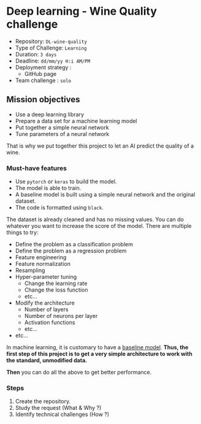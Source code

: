 # Deep learning - Wine Quality challenge

- Repository: `DL-wine-quality`
- Type of Challenge: `Learning`
- Duration: `3 days`
- Deadline: `dd/mm/yy H:i AM/PM`
- Deployment strategy :
  - GitHub page
- Team challenge : `solo`


## Mission objectives

- Use a deep learning library
- Prepare a data set for a machine learning model
- Put together a simple neural network
- Tune parameters of a neural network


That is why we put together this project to let an AI predict the quality of a wine.

### Must-have features

- Use `pytorch` or `keras` to build the model.
- The model is able to train.
- A baseline model is built using a simple neural network and the original dataset.
- The code is formatted using `black`.



The dataset is already cleaned and has no missing values. You can do whatever you want to increase the score of the model.
There are multiple things to try:

- Define the problem as a classification problem
- Define the problem as a regression problem
- Feature engineering
- Feature normalization
- Resampling
- Hyper-parameter tuning
  - Change the learning rate
  - Change the loss function
  - etc...
- Modify the architecture
  - Number of layers
  - Number of neurons per layer
  - Activation functions
  - etc...
- etc...

In machine learning, it is customary to have a [baseline model](https://blog.insightdatascience.com/always-start-with-a-stupid-model-no-exceptions-3a22314b9aaa).
**Thus, the first step of this project is to get a very simple architecture to work with the standard, unmodified data.**

**Then** you can do all the above to get better performance.


### Steps

1. Create the repository.
2. Study the request (What & Why ?)
3. Identify technical challenges (How ?)

